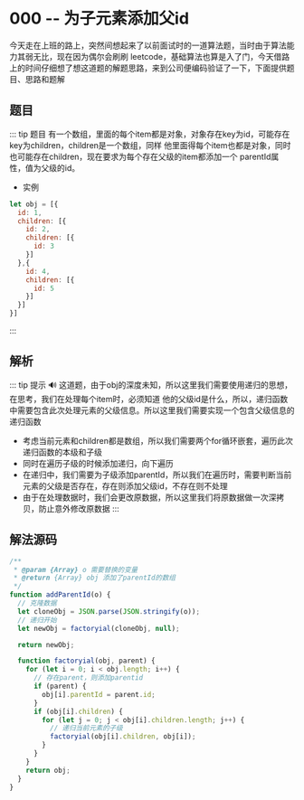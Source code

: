 # 000 -- 为子元素添加父id
今天走在上班的路上，突然间想起来了以前面试时的一道算法题，当时由于算法能力其弱无比，现在因为偶尔会刷刷
leetcode，基础算法也算是入了门，今天借路上的时间仔细想了想这道题的解题思路，来到公司便编码验证了一下，下面提供题目、思路和题解
## 题目
::: tip 题目
有一个数组，里面的每个item都是对象，对象存在key为id，可能存在key为children，children是一个数组，同样
他里面得每个item也都是对象，同时也可能存在children，现在要求为每个存在父级的item都添加一个
parentId属性，值为父级的id。
* 实例

```js
let obj = [{
  id: 1,
  children: [{
    id: 2,
    children: [{
      id: 3
    }]
  },{
    id: 4,
    children: [{
      id: 5
    }]
  }]
}]

```
:::

## 解析 <Badge text="解法说明"/>
::: tip 提示
:loud_sound:
这道题，由于obj的深度未知，所以这里我们需要使用递归的思想，在思考，我们在处理每个item时，必须知道
他的父级id是什么，所以，递归函数中需要包含此次处理元素的父级信息。所以这里我们需要实现一个包含父级信息的递归函数
* 考虑当前元素和children都是数组，所以我们需要两个for循环嵌套，遍历此次递归函数的本级和子级
* 同时在遍历子级的时候添加递归，向下遍历
* 在递归中，我们需要为子级添加parentId，所以我们在遍历时，需要判断当前元素的父级是否存在，存在则添加父级id，不存在则不处理
* 由于在处理数据时，我们会更改原数据，所以这里我们将原数据做一次深拷贝，防止意外修改原数据
:::

## 解法源码
```js
/**
 * @param {Array} o 需要替换的变量
 * @return {Array} obj 添加了parentId的数组
 */
function addParentId(o) {
  // 克隆数据
  let cloneObj = JSON.parse(JSON.stringify(o));
  // 递归开始
  let newObj = factoryial(cloneObj, null);

  return newObj;

  function factoryial(obj, parent) {
    for (let i = 0; i < obj.length; i++) {
      // 存在parent，则添加parentid
      if (parent) {
        obj[i].parentId = parent.id;
      }
      if (obj[i].children) {
        for (let j = 0; j < obj[i].children.length; j++) {
          // 递归当前元素的子级
          factoryial(obj[i].children, obj[i]);
        }
      }
    } 
    return obj;
  }
}

```
